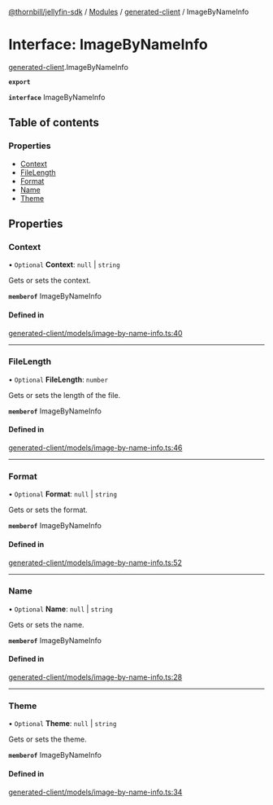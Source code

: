 [@thornbill/jellyfin-sdk](../README.md) / [Modules](../modules.md) / [generated-client](../modules/generated_client.md) / ImageByNameInfo

# Interface: ImageByNameInfo

[generated-client](../modules/generated_client.md).ImageByNameInfo

**`export`**

**`interface`** ImageByNameInfo

## Table of contents

### Properties

- [Context](generated_client.ImageByNameInfo.md#context)
- [FileLength](generated_client.ImageByNameInfo.md#filelength)
- [Format](generated_client.ImageByNameInfo.md#format)
- [Name](generated_client.ImageByNameInfo.md#name)
- [Theme](generated_client.ImageByNameInfo.md#theme)

## Properties

### Context

• `Optional` **Context**: ``null`` \| `string`

Gets or sets the context.

**`memberof`** ImageByNameInfo

#### Defined in

[generated-client/models/image-by-name-info.ts:40](https://github.com/thornbill/jellyfin-sdk-typescript/blob/21a118e/src/generated-client/models/image-by-name-info.ts#L40)

___

### FileLength

• `Optional` **FileLength**: `number`

Gets or sets the length of the file.

**`memberof`** ImageByNameInfo

#### Defined in

[generated-client/models/image-by-name-info.ts:46](https://github.com/thornbill/jellyfin-sdk-typescript/blob/21a118e/src/generated-client/models/image-by-name-info.ts#L46)

___

### Format

• `Optional` **Format**: ``null`` \| `string`

Gets or sets the format.

**`memberof`** ImageByNameInfo

#### Defined in

[generated-client/models/image-by-name-info.ts:52](https://github.com/thornbill/jellyfin-sdk-typescript/blob/21a118e/src/generated-client/models/image-by-name-info.ts#L52)

___

### Name

• `Optional` **Name**: ``null`` \| `string`

Gets or sets the name.

**`memberof`** ImageByNameInfo

#### Defined in

[generated-client/models/image-by-name-info.ts:28](https://github.com/thornbill/jellyfin-sdk-typescript/blob/21a118e/src/generated-client/models/image-by-name-info.ts#L28)

___

### Theme

• `Optional` **Theme**: ``null`` \| `string`

Gets or sets the theme.

**`memberof`** ImageByNameInfo

#### Defined in

[generated-client/models/image-by-name-info.ts:34](https://github.com/thornbill/jellyfin-sdk-typescript/blob/21a118e/src/generated-client/models/image-by-name-info.ts#L34)
